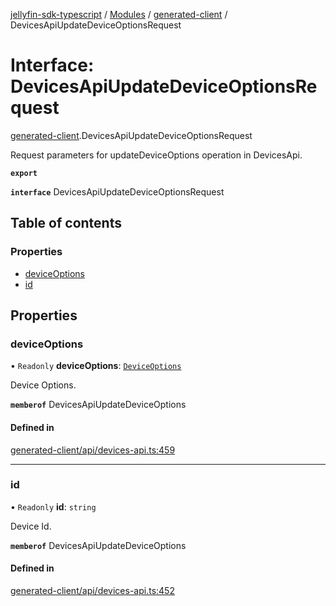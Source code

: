 [jellyfin-sdk-typescript](../README.md) / [Modules](../modules.md) / [generated-client](../modules/generated_client.md) / DevicesApiUpdateDeviceOptionsRequest

# Interface: DevicesApiUpdateDeviceOptionsRequest

[generated-client](../modules/generated_client.md).DevicesApiUpdateDeviceOptionsRequest

Request parameters for updateDeviceOptions operation in DevicesApi.

**`export`**

**`interface`** DevicesApiUpdateDeviceOptionsRequest

## Table of contents

### Properties

- [deviceOptions](generated_client.DevicesApiUpdateDeviceOptionsRequest.md#deviceoptions)
- [id](generated_client.DevicesApiUpdateDeviceOptionsRequest.md#id)

## Properties

### deviceOptions

• `Readonly` **deviceOptions**: [`DeviceOptions`](generated_client.DeviceOptions.md)

Device Options.

**`memberof`** DevicesApiUpdateDeviceOptions

#### Defined in

[generated-client/api/devices-api.ts:459](https://github.com/thornbill/jellyfin-sdk-typescript/blob/e4df7f8/src/generated-client/api/devices-api.ts#L459)

___

### id

• `Readonly` **id**: `string`

Device Id.

**`memberof`** DevicesApiUpdateDeviceOptions

#### Defined in

[generated-client/api/devices-api.ts:452](https://github.com/thornbill/jellyfin-sdk-typescript/blob/e4df7f8/src/generated-client/api/devices-api.ts#L452)
